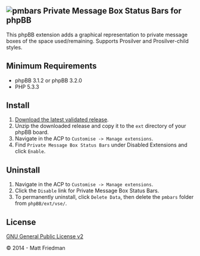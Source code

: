 ## ![pmbars](http://vsephpbb.github.io/logo/pmbars.png "pmbars") Private Message Box Status Bars for phpBB

This phpBB extension adds a graphical representation to private message boxes of the space used/remaining. Supports Prosilver and Prosilver-child styles.

## Minimum Requirements
* phpBB 3.1.2 or phpBB 3.2.0
* PHP 5.3.3

## Install
1. [Download the latest validated release](https://www.phpbb.com/customise/db/extension/pm_box_status_bars/).
2. Unzip the downloaded release and copy it to the `ext` directory of your phpBB board.
3. Navigate in the ACP to `Customise -> Manage extensions`.
4. Find `Private Message Box Status Bars` under Disabled Extensions and click `Enable`.

## Uninstall
1. Navigate in the ACP to `Customise -> Manage extensions`.
2. Click the `Disable` link for Private Message Box Status Bars.
3. To permanently uninstall, click `Delete Data`, then delete the `pmbars` folder from `phpBB/ext/vse/`.

## License
[GNU General Public License v2](http://opensource.org/licenses/GPL-2.0)

© 2014 - Matt Friedman
